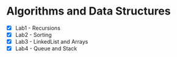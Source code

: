 # Algorithms and Data Structures

- [x] Lab1 - Recursions
- [x] Lab2 - Sorting
- [x] Lab3 - LinkedList and Arrays 
- [x] Lab4 - Queue and Stack